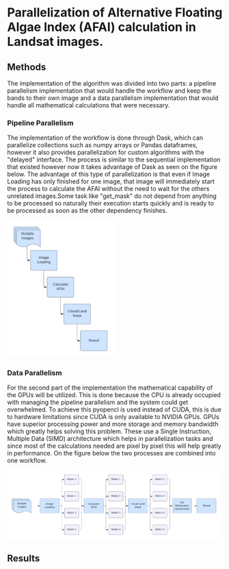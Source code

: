 # Parallelization of Alternative Floating Algae Index (AFAI) calculation in Landsat images.

## Methods

The implementation of the algorithm was divided into two parts: a pipeline parallelism implementation that would handle the workflow and keep the bands to their own image and a data parallelism implementation that would handle all mathematical calculations that were necessary.
    
### Pipeline Parallelism 
The implementation of the workflow is done through Dask, which can parallelize collections such as numpy arrays  or Pandas dataframes, however it also provides parallelization for custom algorithms with the "delayed" interface.  The process is similar to the sequential implementation that existed however now it takes advantage of Dask as seen on the figure below. The advantage of this type of parallelization is that even if Image Loading has only finished for one image, that image will immediately start the process to calculate the AFAI without the need to wait for the others unrelated images.Some task like "get_mask" do not depend from anything to be processed so naturally their execution starts quickly and is ready to be processed as soon as the other dependency finishes.


<img src="Images/pipeline-workflow.png" alt="Pipeline Workflow" width="250"/>

### Data Parallelism

For the second part of the implementation the mathematical capability of the GPUs will be utilized. This is done because the CPU is already occupied with managing the pipeline parallelism and the system could get overwhelmed. To achieve this pyopencl is used instead of CUDA, this is due to hardware limitations since CUDA is only available to NVIDIA GPUs. GPUs have superior processing power and more storage and memory bandwidth which greatly helps solving this problem. These use a Single Instruction, Multiple Data (SIMD) architecture which helps in parallelization tasks and since most of the calculations needed are pixel by pixel this will help greatly in performance. On the figure below the two processes are combined into one workflow. 


<img src="Images/full-workflow.png" alt="Full Workflow" width="500"/>


## Results